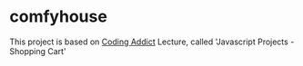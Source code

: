 # comfyhouse

This project is based on [Coding Addict](https://www.youtube.com/watch?v=90PgFUPIybY&list=WL&index=22) Lecture, called 'Javascript Projects - Shopping Cart'

